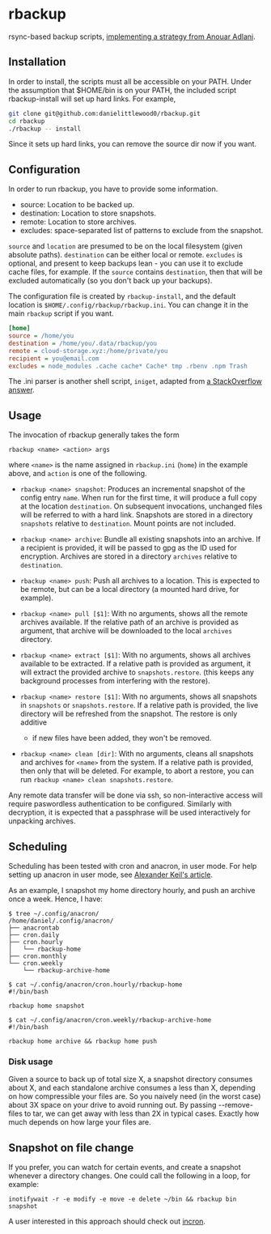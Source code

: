 # rbackup
rsync-based backup scripts, [implementing a strategy from Anouar Adlani](https://anouar.adlani.com/2011/12/how-to-backup-with-rsync-tar-gpg-on-osx.html).

## Installation

In order to install, the scripts must all be accessible on your PATH.
Under the assumption that $HOME/bin is on your PATH, the included script
rbackup-install will set up hard links. For example,

```bash
git clone git@github.com:danielittlewood0/rbackup.git
cd rbackup
./rbackup -- install
```

Since it sets up hard links, you can remove the source dir now if you want.

## Configuration

In order to run rbackup, you have to provide some information.

* source: Location to be backed up.
* destination: Location to store snapshots.
* remote: Location to store archives.
* excludes: space-separated list of patterns to exclude from the snapshot.

`source` and `location` are presumed to be on the local filesystem (given
absolute paths). `destination` can be either local or remote. `excludes` is
optional, and present to keep backups lean - you can use it to exclude cache
files, for example. If the `source` contains `destination`, then that will be
excluded automatically (so you don't back up your backups).

The configuration file is created by `rbackup-install`, and the default
location is `$HOME/.config/rbackup/rbackup.ini`. You can change it in the main
`rbackup` script if you want.

```ini
[home]
source = /home/you
destination = /home/you/.data/rbackup/you
remote = cloud-storage.xyz:/home/private/you
recipient = you@email.com
excludes = node_modules .cache cache* Cache* tmp .rbenv .npm Trash
```

The .ini parser is another shell script, `iniget`, adapted from 
[a StackOverflow answer](https://stackoverflow.com/questions/49399984/parsing-ini-file-in-bash).

## Usage

The invocation of rbackup generally takes the form

```
rbackup <name> <action> args
```

where `<name>` is the name assigned in `rbackup.ini` (`home`) in the example
above, and `action` is one of the following.

* `rbackup <name> snapshot`: Produces an incremental snapshot of the config
  entry `name`.  When run for the first time, it will produce a full copy at
  the location `destination`.  On subsequent invocations, unchanged files will
  be referred to with a hard link.  Snapshots are stored in a directory
  `snapshots` relative to `destination`. Mount points are not included.

* `rbackup <name> archive`: Bundle all existing snapshots into an archive.  If
  a recipient is provided, it will be passed to gpg as the ID used for
  encryption.  Archives are stored in a directory `archives` relative to
  `destination`.

* `rbackup <name> push`: Push all archives to a location. This is expected to
  be remote, but can be a local directory (a mounted hard drive, for example).

* `rbackup <name> pull [$1]`: With no arguments, shows all the remote archives
  available.  If the relative path of an archive is provided as argument, that
  archive will be downloaded to the local `archives` directory.

* `rbackup <name> extract [$1]`: With no arguments, shows all archives
  available to be extracted.  If a relative path is provided as argument, it
  will extract the provided archive to `snapshots.restore`.  (this keeps any
  background processes from interfering with the restore).

* `rbackup <name> restore [$1]`: With no arguments, shows all snapshots in
  `snapshots` or `snapshots.restore`.  If a relative path is provided, the live
  directory will be refreshed from the snapshot.  The restore is only additive
  - if new files have been added, they won't be removed.

* `rbackup <name> clean [dir]`: With no arguments, cleans all snapshots and
  archives for `<name>` from the system. If a relative path is provided, then
  only that will be deleted. For example, to abort a restore, you can run
  `rbackup <name> clean snapshots.restore`.

Any remote data transfer will be done via ssh, so non-interactive access will
require paswordless authentication to be configured. Similarly with decryption,
it is expected that a passphrase will be used interactively for unpacking
archives.

## Scheduling

Scheduling has been tested with cron and anacron, in user mode. For help
setting up anacron in user mode, see [Alexander Keil's
article](http://akeil.net/posts/user-controlled-anacron.html).

As an example, I snapshot my home directory hourly, and push an archive once a week. Hence,
I have:

```
$ tree ~/.config/anacron/
/home/daniel/.config/anacron/
├── anacrontab
├── cron.daily
├── cron.hourly
│   └── rbackup-home
├── cron.monthly
└── cron.weekly
    └── rbackup-archive-home

$ cat ~/.config/anacron/cron.hourly/rbackup-home
#!/bin/bash

rbackup home snapshot

$ cat ~/.config/anacron/cron.weekly/rbackup-archive-home
#!/bin/bash

rbackup home archive && rbackup home push
```

### Disk usage

Given a source to back up of total size X, a snapshot directory consumes about
X, and each standalone archive consumes a less than X, depending on how
compressible your files are. So you naively need (in the worst case) about 3X
space on your drive to avoid running out. By passing --remove-files to tar, we
can get away with less than 2X in typical cases. Exactly how much depends on
how large your files are.

## Snapshot on file change

If you prefer, you can watch for certain events, and create a snapshot whenever
a directory changes. One could call the following in a loop, for example:

```
inotifywait -r -e modify -e move -e delete ~/bin && rbackup bin snapshot
```

A user interested in this approach should check out [incron](http://inotify.aiken.cz/?section=incron&page=about&lang=en).
